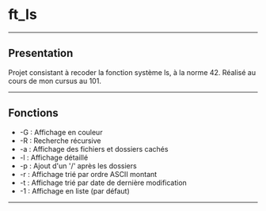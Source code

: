 # ft_ls

-----------

## Presentation

Projet consistant à recoder la fonction système ls, à la norme 42.
Réalisé au cours de mon cursus au 101.

-----------

## Fonctions

- -G : Affichage en couleur
- -R : Recherche récursive
- -a : Affichage des fichiers et dossiers cachés
- -l  : Affichage détaillé
- -p : Ajout d'un '/' après les dossiers
- -r  : Affichage trié par ordre ASCII montant
- -t  : Affichage trié par date de dernière modification
- -1 : Affichage en liste (par défaut)

-----------
